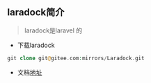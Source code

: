 ##  laradock简介

> laradock是laravel 的

- 下载laradock

```php
git clone git@gitee.com:mirrors/Laradock.git
```

- 文档[地址](https://gitee.com/mirrors/Laradock#%E6%96%87%E6%A1%A3)

